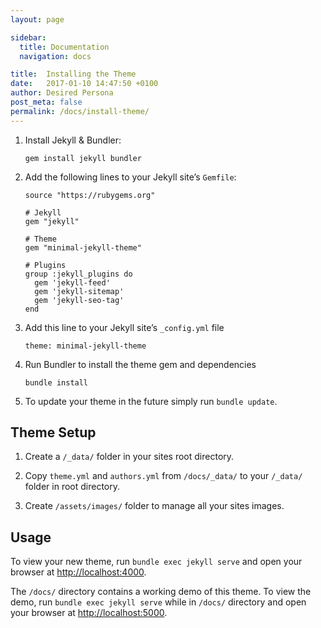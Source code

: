 ```yaml
---
layout: page

sidebar:
  title: Documentation
  navigation: docs

title:  Installing the Theme
date:   2017-01-10 14:47:50 +0100
author: Desired Persona
post_meta: false
permalink: /docs/install-theme/
---
```


1. Install Jekyll & Bundler:

    ```
    gem install jekyll bundler
    ```

2. Add the following lines to your Jekyll site’s `Gemfile`:  

    ```
    source "https://rubygems.org"

    # Jekyll
    gem "jekyll"

    # Theme
    gem "minimal-jekyll-theme"

    # Plugins
    group :jekyll_plugins do
      gem 'jekyll-feed'
      gem 'jekyll-sitemap'
      gem 'jekyll-seo-tag'
    end
    ```

3. Add this line to your Jekyll site’s `_config.yml` file

    ```
    theme: minimal-jekyll-theme
    ```

4. Run Bundler to install the theme gem and dependencies

    ```
    bundle install
    ```
5. To update your theme in the future simply run `bundle update`.


## Theme Setup

1. Create a `/_data/` folder in your sites root directory.

2. Copy `theme.yml` and `authors.yml` from `/docs/_data/` to your `/_data/` folder in root directory.

3. Create `/assets/images/` folder to manage all your sites images.


## Usage

To view your new theme, run `bundle exec jekyll serve` and open your browser at [http://localhost:4000](http://localhost:4000).

The `/docs/` directory contains a working demo of this theme. To view the demo, run `bundle exec jekyll serve` while in `/docs/` directory and open your browser at [http://localhost:5000](http://localhost:5000).
